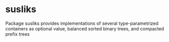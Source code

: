 # susliks

Package susliks provides implementations of several type-parametrized containers as optional value, balanced sorted binary trees, and compacted prefix trees
